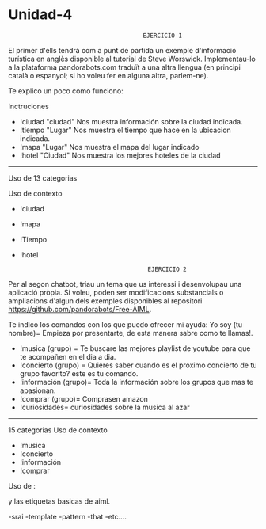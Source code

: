# Unidad-4
                                          EJERCICIO 1
El primer d'ells tendrà com a punt de partida un exemple d'informació turística en anglès 
disponible al tutorial de Steve Worswick. Implementau-lo a la plataforma pandorabots.com 
traduït a una altra llengua (en principi català o espanyol; si ho voleu fer en alguna altra, parlem-ne).

Te explico un poco como funciono:

Inctruciones
 
- !ciudad "ciudad"   Nos muestra información sobre la ciudad indicada.
- !tiempo "Lugar"    Nos muestra el tiempo que hace en la ubicacion indicada.
- !mapa   "Lugar"    Nos muestra el mapa del lugar indicado
- !hotel  "Ciudad"   Nos muestra los mejores hoteles de la ciudad
--------------------------------------------------------------------------

Uso de 13 categorias

Uso de contexto

- !ciudad
- !mapa
- !Tiempo
- !hotel

                                          EJERCICIO 2

Per al segon chatbot, triau un tema que us interessi i desenvolupau una aplicació pròpia. 
Si voleu, poden ser modificacions substancials o ampliacions d'algun dels exemples disponibles al repositori 
https://github.com/pandorabots/Free-AIML.


Te indico los comandos con los que puedo ofrecer mi ayuda: 
   Yo soy (tu nombre)= Empieza por presentarte, de esta manera sabre como te llamas!. 
   -  !musica (grupo)  = Te buscare las mejores playlist de youtube para que te acompañen en el dia a dia.
   -  !concierto (grupo) = Quieres saber cuando es el proximo concierto de tu grupo favorito? este es tu comando.
   -  !información (grupo)= Toda la información sobre los grupos que mas te apasionan.
   -  !comprar (grupo)= Comprasen amazon
   -  !curiosidades= curiosidades sobre la musica al azar
----------------------------------------------------------------------------

15 categorias
Uso de contexto
- !musica
- !concierto 
- !información
- !comprar

Uso de :
<carousel>
<card>
<image>
<random>
  
y las etiquetas basicas de aiml.

-srai
-template
-pattern
-that
-etc....
